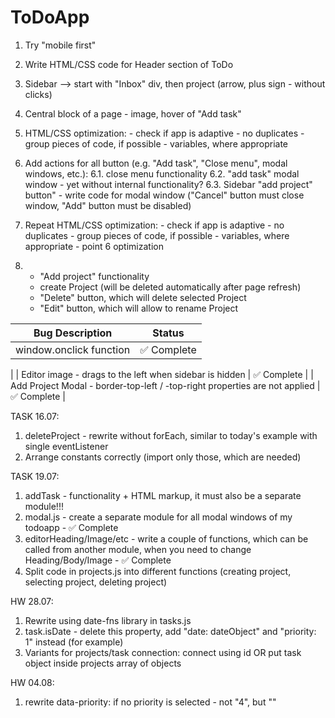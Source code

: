 # ToDoApp

1. Try "mobile first"
2. Write HTML/CSS code for Header section of ToDo
3. Sidebar --> start with "Inbox" div, then project (arrow, plus sign - without clicks)
4. Central block of a page - image, hover of "Add task"

5. HTML/CSS optimization: - check if app is adaptive - no duplicates - group pieces of code, if possible - variables, where appropriate

6. Add actions for all button (e.g. "Add task", "Close menu", modal windows, etc.):
   6.1. close menu functionality
   6.2. "add task" modal window - yet without internal functionality?
   6.3. Sidebar "add project" button" - write code for modal window ("Cancel" button must close window, "Add" button must be disabled)

7. Repeat HTML/CSS optimization: - check if app is adaptive - no duplicates - group pieces of code, if possible - variables, where appropriate - point 6 optimization

8. - "Add project" functionality
   - create Project (will be deleted automatically after page refresh)
   <!-- - save it into Object (variable), if there are many of them massive of Objects -->
   - "Delete" button, which will delete selected Project
   - "Edit" button, which will allow to rename Project
   <!-- - separate list of completed "Task" with visual effects (e.g. opacity changing) -->

| Bug Description         | Status      |
| ----------------------- | ----------- |
| window.onclick function | ✅ Complete |

|
| Editor image - drags to the left when sidebar is hidden | ✅ Complete |
| Add Project Modal - border-top-left / -top-right properties are not applied | ✅ Complete |

TASK 16.07:

1. deleteProject - rewrite without forEach, similar to today's example with single eventListener
2. Arrange constants correctly (import only those, which are needed)

TASK 19.07:

1. addTask - functionality + HTML markup, it must also be a separate module!!!
2. modal.js - create a separate module for all modal windows of my todoapp - ✅ Complete
3. editorHeading/Image/etc - write a couple of functions, which can be called from another module, when you need to change Heading/Body/Image - ✅ Complete
4. Split code in projects.js into different functions (creating project, selecting project, deleting project)

HW 28.07:
1. Rewrite using date-fns library in tasks.js
2. task.isDate - delete this property, add "date: dateObject" and "priority: 1" instead (for example)
3. Variants for projects/task connection: connect using id OR put task object inside projects array of objects

HW 04.08:
1. rewrite data-priority: if no priority is selected - not "4", but ""